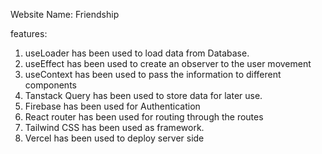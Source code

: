 Website Name: Friendship
<!-- Website Link: https://friendship-47303.web.app -->


features: 
1. useLoader has been used to load data from Database.
2. useEffect has been used to create an observer to the user movement
3. useContext has been used to pass the information to different components
4. Tanstack Query has been used to store data for later use.
5. Firebase has been used for Authentication
6. React router has been used for routing through the routes
7. Tailwind CSS has been used as framework.
9. Vercel has been used to deploy server side